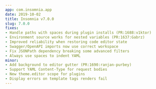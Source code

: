 ```yaml
---
app: com.insomnia.app
date: 2019-10-02
title: Insomnia v7.0.0
slug: 7.0.0
fixes:
- Handle paths with spaces during plugin installs (PR:1688:v1ktor)
- Environment source works for nested variables (PR:1637:Gabrz)
- Improved reliability when restoring code editor state
- Swagger/OpenAPI imports now use correct workspace
- Fix JSONPath dependency breaking some advanced filters
- Always use spaces to indent YAML
minor:
- Add background to editor gutter (PR:1690:ranjan-purbey)
- Support YAML Content-Type for request bodies
- New theme.editor scope for plugins
- Display errors on template tags renders fail
---
```

